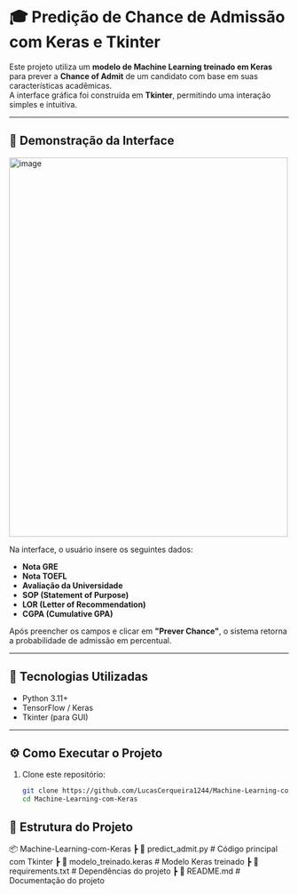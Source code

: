 # 🎓 Predição de Chance de Admissão com Keras e Tkinter

Este projeto utiliza um **modelo de Machine Learning treinado em Keras** para prever a **Chance of Admit** de um candidato com base em suas características acadêmicas.  
A interface gráfica foi construída em **Tkinter**, permitindo uma interação simples e intuitiva.

---

## 📸 Demonstração da Interface

<img width="502" height="683" alt="image" src="https://github.com/user-attachments/assets/b9e02c65-5d4c-45d9-9cef-efd7c3bdad53" />


Na interface, o usuário insere os seguintes dados:
- **Nota GRE**
- **Nota TOEFL**
- **Avaliação da Universidade**
- **SOP (Statement of Purpose)**
- **LOR (Letter of Recommendation)**
- **CGPA (Cumulative GPA)**

Após preencher os campos e clicar em **"Prever Chance"**, o sistema retorna a probabilidade de admissão em percentual.

---

## 🚀 Tecnologias Utilizadas
- Python 3.11+
- TensorFlow / Keras
- Tkinter (para GUI)

---

## ⚙️ Como Executar o Projeto

1. Clone este repositório:
   ```bash
   git clone https://github.com/LucasCerqueira1244/Machine-Learning-com-Keras.git
   cd Machine-Learning-com-Keras

## 📂 Estrutura do Projeto
📦 Machine-Learning-com-Keras
 ┣ 📜 predict_admit.py                 # Código principal com Tkinter
 ┣ 📜 modelo_treinado.keras            # Modelo Keras treinado
 ┣ 📜 requirements.txt                 # Dependências do projeto
 ┣ 📜 README.md                        # Documentação do projeto
